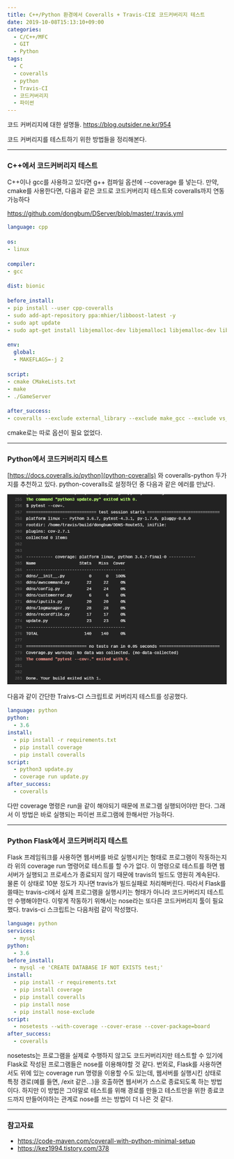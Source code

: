 ```yaml
---
title: C++/Python 환경에서 Coveralls + Travis-CI로 코드커버리지 테스트
date: 2019-10-08T15:13:10+09:00
categories:
  - C/C++/MFC
  - GIT
  - Python
tags:
  - C
  - coveralls
  - python
  - Travis-CI
  - 코드커버리지
  - 파이썬
---
```

코드 커버리지에 대한 설명들. <https://blog.outsider.ne.kr/954>

코드 커버리지를 테스트하기 위한 방법들을 정리해본다.

---

### C++에서 코드커버리지 테스트

C++이나 gcc를 사용하고 있다면 g++ 컴파일 옵션에 --coverage 를 넣는다. 만약, cmake를 사용한다면, 다음과 같은 코드로 코드커버리지 테스트와 coveralls까지 연동 가능하다

<https://github.com/dongbum/DServer/blob/master/.travis.yml>

```yaml
language: cpp

os:
- linux

compiler:
- gcc

dist: bionic

before_install:
- pip install --user cpp-coveralls
- sudo add-apt-repository ppa:mhier/libboost-latest -y
- sudo apt update
- sudo apt-get install libjemalloc-dev libjemalloc1 libjemalloc-dev libjsoncpp-dev libjsoncpp1 libmysqlcppconn-dev libmysql++-dev libboost1.70-dev

env:
  global:
  - MAKEFLAGS=-j 2

script:
- cmake CMakeLists.txt
- make
- ./GameServer

after_success:
- coveralls --exclude external_library --exclude make_gcc --exclude vs_solution --exclude CMakeFiles --gcov-options '\-lp';
```

cmake로는 따로 옵션이 필요 없었다.

---

### Python에서 코드커버리지 테스트

[https://docs.coveralls.io/python](python-coveralls) 와 coveralls-python 두가지를 추천하고 있다. python-coveralls로 설정하던 중 다음과 같은 에러를 만났다.

![](/assets/images/python-coveralls-error.png)

다음과 같이 간단한 Traivs-CI 스크립트로 커버리지 테스트를 성공했다.

```yaml
language: python
python:
  - 3.6
install:
  - pip install -r requirements.txt
  - pip install coverage
  - pip install coveralls
script:
  - python3 update.py
  - coverage run update.py
after_success:
  - coveralls
```
다만 coverage 명령은 run을 같이 해야되기 때문에 프로그램 실행되어야만 한다. 그래서 이 방법은 바로 실행되는 파이썬 프로그램에 한해서만 가능하다.

---

### Python Flask에서 코드커버리지 테스트

Flask 프레임워크를 사용하면 웹서버를 바로 실행시키는 형태로 프로그램이 작동하는지라 위의 coverage run 명령어로 테스트를 할 수가 없다. 이 명령으로 테스트를 하면 웹서버가 실행되고 프로세스가 종료되지 않기 때문에 travis의 빌드도 영원히 계속된다. 물론 이 상태로 10분 정도가 지나면 travis가 빌드실패로 처리해버린다. 따라서 Flask를 쓸때는 travis-ci에서 실제 프로그램을 실행시키는 형태가 아니라 코드커버리지 테스트만 수행해야한다. 이렇게 작동하기 위해서는 nose라는 또다른 코드커버리지 툴이 필요했다. travis-ci 스크립트는 다음처럼 같이 작성했다.

```yaml
language: python
services:
  - mysql
python:
  - 3.6
before_install:
  - mysql -e 'CREATE DATABASE IF NOT EXISTS test;'
install:
  - pip install -r requirements.txt
  - pip install coverage
  - pip install coveralls
  - pip install nose
  - pip install nose-exclude
script:
  - nosetests --with-coverage --cover-erase --cover-package=board
after_success:
  - coveralls
```

nosetests는 프로그램을 실제로 수행하지 않고도 코드커버리지만 테스트할 수 있기에 Flask로 작성된 프로그램들은 nose를 이용해야할 것 같다. 번외로, Flask를 사용하면서도 위에 있는 coverage run 명령을 이용할 수도 있는데, 웹서버를 실행시킨 상태로 특정 경로(예를 들면, /exit 같은...)을 호출하면 웹서버가 스스로 종료되도록 하는 방법이다. 하지만 이 방법은 그야말로 테스트를 위해 경로를 만들고 테스트만을 위한 종료코드까지 만들어야하는 관계로 nose를 쓰는 방법이 더 나은 것 같다.

---

### 참고자료

  * <https://code-maven.com/coverall-with-python-minimal-setup>
  * <https://kez1994.tistory.com/378>
